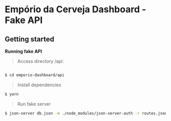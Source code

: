 # Empório da Cerveja Dashboard - Fake API

## Getting started

**Running fake API**

> Access directory /api:

```bash

$ cd emporio-dashboard/api
```

> Install dependencies

```bash
$ yarn
```

> Run fake server

```bash
$ json-server db.json -m ./node_modules/json-server-auth -r routes.json --port 4000
```

